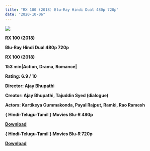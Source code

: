 ```yaml
---
title: "RX 100 (2018) Blu-Ray Hindi Dual 480p 720p"
date: "2020-10-06"
---
```


[**![](https://1.bp.blogspot.com/-7wCuvfjMJ9I/XvH4oofwVeI/AAAAAAAADqQ/SornqWt7ToYFMoN1AI53a9QdaZo0S3L2QCLcBGAsYHQ/s1600/091dfgv.jpg)**](https://1.bp.blogspot.com/-7wCuvfjMJ9I/XvH4oofwVeI/AAAAAAAADqQ/SornqWt7ToYFMoN1AI53a9QdaZo0S3L2QCLcBGAsYHQ/s1600/091dfgv.jpg)

 **RX 100 (2018)**

**Blu-Ray Hindi Dual 480p 720p** 

**RX 100 (2018)**

**153 min|Action, Drama, Romance|**

**Rating: 6.9 / 10** 

**Director: Ajay Bhupathi**

**Creator: Ajay Bhupathi, Tajuddin Syed (dialogue)**

**Actors: Kartikeya Gummakonda, Payal Rajput, Ramki, Rao Ramesh**

**{ Hindi-Telugu-Tamil } Movies Blu-R 480p**

[**Download**](https://vipnox.xyz/10998/)

**{ Hindi-Telugu-Tamil } Movies Blu-R 720p**

[**Download**](https://vipnox.xyz/10999/)
